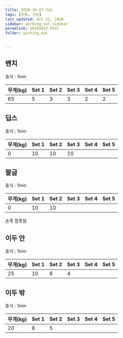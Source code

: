 ```yaml
---
title: 2020-10-22 가슴
tags: [운동, 가슴]
last_updated: Oct 22, 2020
sidebar: working_out_sidebar
permalink: 20201022.html
folder: working_out


---
```


## 벤치

휴식 : 1min

| 무게(kg) | Set 1 | Set 2 | Set 3 | Set 4 | Set 5 |
| -------- | ----- | ----- | ----- | ----- | ----- |
| 65       | 5     | 3     | 3     | 2     | 2     |

## 딥스

휴식 : 1min

| 무게(kg) | Set 1 | Set 2 | Set 3 | Set 4 | Set 5 |
| -------- | ----- | ----- | ----- | ----- | ----- |
| 0        | 10    | 10    | 10    |       |       |

## 팔굽

휴식 : 1min

| 무게(kg) | Set 1 | Set 2 | Set 3 | Set 4 | Set 5 |
| -------- | ----- | ----- | ----- | ----- | ----- |
| 0        | 10    | 10    |       |       |       |

손목 잘못됨

## 이두 안

휴식 : 1min

| 무게(kg) | Set 1 | Set 2 | Set 3 | Set 4 | Set 5 |
| -------- | ----- | ----- | ----- | ----- | ----- |
| 25       | 10    | 8     | 4     |       |       |

## 이두 밖

휴식 : 1min

| 무게(kg) | Set 1 | Set 2 | Set 3 | Set 4 | Set 5 |
| -------- | ----- | ----- | ----- | ----- | ----- |
| 20       | 8     | 5     |       |       |       |